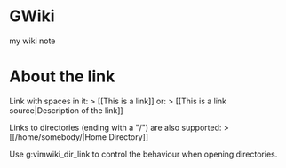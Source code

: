 GWiki
=====

my wiki note


About the link 
==============
Link with spaces in it: >
  [[This is a link]]
or: >
  [[This is a link source|Description of the link]]

Links to directories (ending with a "/") are also supported: >
  [[/home/somebody/|Home Directory]]

Use g:vimwiki_dir_link to control the behaviour when opening directories.



